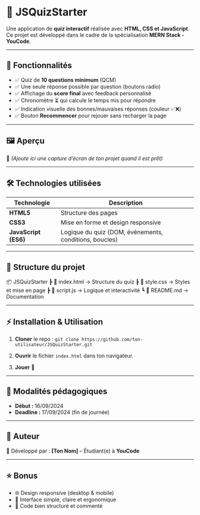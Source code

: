# 🎯 JSQuizStarter

Une application de **quiz interactif** réalisée avec **HTML, CSS et JavaScript**.
Ce projet est développé dans le cadre de la spécialisation **MERN Stack - YouCode**.

---

## 🚀 Fonctionnalités

* ✅ Quiz de **10 questions minimum** (QCM)
* ✅ Une seule réponse possible par question (boutons radio)
* ✅ Affichage du **score final** avec feedback personnalisé
* ✅ Chronomètre ⏳ qui calcule le temps mis pour répondre
* ✅ Indication visuelle des bonnes/mauvaises réponses (couleur ✅❌)
* ✅ Bouton **Recommencer** pour rejouer sans recharger la page

---

## 🖼️ Aperçu

📸 *(Ajoute ici une capture d’écran de ton projet quand il est prêt)*

---

## 🛠️ Technologies utilisées

| Technologie          | Description                                            |
| -------------------- | ------------------------------------------------------ |
| **HTML5**            | Structure des pages                                    |
| **CSS3**             | Mise en forme et design responsive                     |
| **JavaScript (ES6)** | Logique du quiz (DOM, événements, conditions, boucles) |

---

## 📂 Structure du projet

📦 JSQuizStarter
┣ 📜 index.html   → Structure du quiz
┣ 📜 style.css    → Styles et mise en page
┣ 📜 script.js    → Logique et interactivité
┗ 📜 README.md    → Documentation

---

## ⚡ Installation & Utilisation

1. **Cloner** le repo :
   `git clone https://github.com/ton-utilisateur/JSQuizStarter.git`

2. **Ouvrir** le fichier `index.html` dans ton navigateur.

3. **Jouer** 🎉

---

## 📅 Modalités pédagogiques

* **Début :** 16/09/2024
* **Deadline :** 17/09/2024 (fin de journée)

---

## 📝 Auteur

👤 Développé par : **\[Ton Nom]** – Étudiant(e) à **YouCode**

---

## ⭐ Bonus

* 🌐 Design responsive (desktop & mobile)
* 🎨 Interface simple, claire et ergonomique
* 📌 Code bien structuré et commenté
